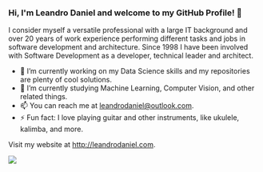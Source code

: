 ### Hi, I'm Leandro Daniel and welcome to my GitHub Profile! 👋

I consider myself a versatile professional with a large IT background and over 20 years of work experience performing different tasks and jobs in software development and architecture. Since 1998 I have been involved with Software Development as a developer, technical leader and architect.

- 🔭 I’m currently working on my Data Science skills and my repositories are plenty of cool solutions.
- 🌱 I’m currently studying Machine Learning, Computer Vision, and other related things. 
- 📫 You can reach me at leandrodaniel@outlook.com.
- ⚡ Fun fact: I love playing guitar and other instruments, like ukulele, kalimba, and more.

Visit my website at http://leandrodaniel.com.

<img src="https://github-readme-stats.vercel.app/api/top-langs/?username=ldaniel&layout=compact&theme=radical"/>
